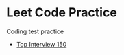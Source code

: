 # Leet Code Practice
Coding test practice

- [Top Interview 150](https://leetcode.com/studyplan/top-interview-150/)
